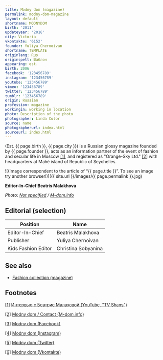 ```yaml
---
title: Modny dom (magazine)
permalink: modny-dom-magazine
layout: default
shortname: MODNYDOM
birth: '2011'
updateyear: '2018'
city: Victoria
vkontakte: '6152'
founder: Yuliya Chernoivan
shortname: TEMPLATE
originlang: Rus
originspell: Шаблон
appearing: est.
birth: 2006
facebook: '123456789'
instagram: '123456789'
youtube: '123456789'
vimeo: '123456789'
twitter: '123456789'
tumblr: '123456789'
origin: Russian
profession: magazine
workingin: working in location
photo: Description of the photo
photographer: Linda Color
source: name
photographerurl: index.html
sourceurl: index.html
---
```

(Est. {{ page.birth }}, {{ page.city }}) is a Russian glossy magazine founded by {{ page.founder }}, acts as an information partner of the event of fashion and secular life in Moscow <span id="a1">[\[1\]](#f1)</span>, and registered as "Orange-Sky Ltd." <span id="a2">[\[2\]](#f2)</span> with headquarters at Mahé island of Republic of Seychelles.

![(Image correspondent to the article of “{{ page.title }}”. To see an image try another browser!)]({{ site.url }}/images/{{ page.permalink }}.jpg)

**Editor-In-Chief Beatris Malakhova**

*Photo: [Not specified](index) / [M-dom.info](http://m-dom.info/redaktsiya/item/371-beatris-malakhova)*

## Editorial (selection)

|Position|Name|
|-|-|
|Editor-In-Chief|Beatris Malakhova|
|Publisher|Yuliya Chernoivan|
|Kids Fashion Editor|Christina Sobyanina|


## See also

+ [Fashion collection (magazine)](fashion-collection-magazine)

## Footnotes

[[1]](#a1) <span id="f1"></span> [Интервью c Беатрис Малаховой (YouTube, "TV Shans")](https://www.youtube.com/watch?v=zyJWSQky7Bg)

[[2]](#a2) <span id="f2"></span> [Modny dom / Contact (M-dom.info)](http://m-dom.info/contakt)

[[3]](#a3) <span id="f3"></span> [Modny dom (Facebook)](https://www.facebook.com/groups/1689023337815322/about/)

[[4]](#a4) <span id="f4"></span> [Modny dom (Instagram)](https://www.instagram.com/modny.do/)

[[5]](#a5) <span id="f5"></span> [Modny dom (Twitter)](https://twitter.com/MODNY_DOM?lang=ru)

[[6]](#a6) <span id="f6"></span> [Modny dom (Vkontakte)](index)

